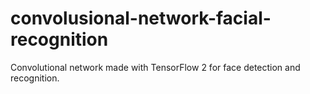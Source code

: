 # convolusional-network-facial-recognition
Convolutional network made with TensorFlow 2 for face detection and recognition.
